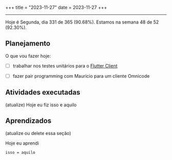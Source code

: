 +++
title = "2023-11-27"
date = 2023-11-27
+++

---

Hoje é Segunda, dia 331 de 365 (90.68%). Estamos na semana 48 de 52 (92.30%).

## Planejamento

O que vou fazer hoje:

- [ ] trabalhar nos testes unitários para o [Flutter Client](https://github.com/OmnicodeSolutions/luisa_drf_flutter_client)

- [ ] fazer pair programming com Mauricio para um cliente Omnicode

## Atividades executadas

(atualize) Hoje eu fiz isso e aquilo

## Aprendizados

(atualize ou delete essa seção)

Hoje eu aprendi
```
isso = aquilo
```
